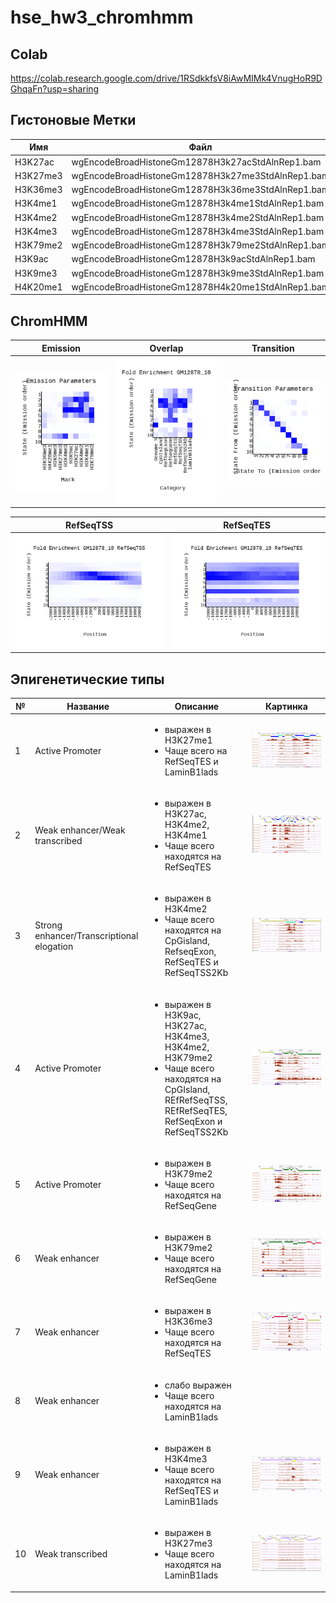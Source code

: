 # hse_hw3_chromhmm
## Colab
https://colab.research.google.com/drive/1RSdkkfsV8iAwMIMk4VnugHoR9DGhqaFn?usp=sharing
## Гистоновые Метки
Имя | Файл
--- | ---
H3K27ac | wgEncodeBroadHistoneGm12878H3k27acStdAlnRep1.bam
H3K27me3 | wgEncodeBroadHistoneGm12878H3k27me3StdAlnRep1.bam
H3K36me3 | wgEncodeBroadHistoneGm12878H3k36me3StdAlnRep1.bam
H3K4me1 | wgEncodeBroadHistoneGm12878H3k4me1StdAlnRep1.bam
H3K4me2 | wgEncodeBroadHistoneGm12878H3k4me2StdAlnRep1.bam
H3K4me3 | wgEncodeBroadHistoneGm12878H3k4me3StdAlnRep1.bam
H3K79me2 | wgEncodeBroadHistoneGm12878H3k79me2StdAlnRep1.bam
H3K9ac | wgEncodeBroadHistoneGm12878H3k9acStdAlnRep1.bam
H3K9me3 | wgEncodeBroadHistoneGm12878H3k9me3StdAlnRep1.bam
H4K20me1 | wgEncodeBroadHistoneGm12878H4k20me1StdAlnRep1.bam
## ChromHMM

Emission | Overlap | Transition 
 --- | --- | ---
![Image](/data/emissions_10.png) | ![Image](/data/GM12878_10_overlap.png) | ![Image](/data/transitions_10.png)

RefSeqTSS | RefSeqTES 
 --- | --- 
![Image](/data/GM12878_10_RefSeqTSS_neighborhood.png) | ![Image](/data/GM12878_10_RefSeqTES_neighborhood.png)

## Эпигенетические типы
№ | Название | Описание | Картинка
 --- | --- | ---| ---
1 | Active Promoter | <ul><li> выражен в H3K27me1 </li><li> Чаще всего на RefSeqTES и LaminB1lads </li> | ![Image](/data/state_1.png)
2 | Weak enhancer/Weak transcribed | <ul><li> выражен в H3K27ac, H3K4me2, H3K4me1 </li><li> Чаще всего находятся на RefSeqTES </li> | ![Image](/data/state_2.png)
3 | Strong enhancer/Transcriptional elogation | <ul><li> выражен в H3K4me2 </li><li> Чаще всего находятся на CpGisland, RefseqExon, RefSeqTES и RefSeqTSS2Kb </li> | ![Image](/data/state_3.png)
4 | Active Promoter | <ul><li> выражен в H3K9ac, H3K27ac, H3K4me3, H3K4me2, H3K79me2 </li><li> Чаще всего находятся на CpGIsland, REfRefSeqTSS, REfRefSeqTES, RefSeqExon и RefSeqTSS2Kb </li> | ![Image](/data/state_4.png)
5 | Active Promoter | <ul><li> выражен в H3K79me2 </li><li> Чаще всего находятся на RefSeqGene </li> | ![Image](/data/state_5.png)
6 | Weak enhancer | <ul><li> выражен в H3K79me2 </li><li> Чаще всего находятся на RefSeqGene  </li>| ![Image](/data/state_6.png)
7 | Weak enhancer | <ul><li> выражен в H3K36me3 </li><li> Чаще всего находятся на RefSeqTES </li>| ![Image](/data/state_7.png)
8 | Weak enhancer | <ul><li> слабо выражен </li><li> Чаще всего находятся на LaminB1lads </li> | 
9 | Weak enhancer | <ul><li> выражен в H3K4me3 </li><li> Чаще всего находятся на RefSeqTES и LaminB1lads </li> | ![Image](/data/state_9.png)
10 | Weak transcribed | <ul><li> выражен в H3K27me3 </li><li> Чаще всего находятся на LaminB1lads </li> | ![Image](/data/state_10.png)

